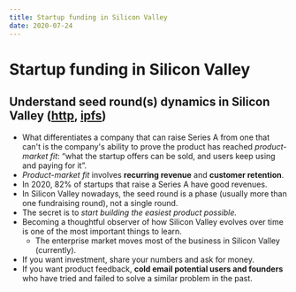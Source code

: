 ```yaml
---
title: Startup funding in Silicon Valley
date: 2020-07-24
---
```


# Startup funding in Silicon Valley

## Understand seed round(s) dynamics in Silicon Valley ([http](https://thevalley.substack.com/p/understand-seed-rounds-dynamics-in), [ipfs](https://ipfs.io/ipfs/QmSMRKaqjz6HeQG8BX9QokJoFp3TxFBmrcbvuLHYHjsBGW))

* What differentiates a company that can raise Series A from one that can't is the company's ability to prove the product has reached _product-market fit_: &ldquo;what the startup offers can be sold, and users keep using and paying for it&rdquo;.
* _Product-market fit_ involves **recurring revenue** and **customer retention**.
* In 2020, 82% of startups that raise a Series A have good revenues.
* In Silicon Valley nowadays, the seed round is a phase (usually more than one fundraising round), not a single round.
* The secret is to _start building the easiest product possible._
* Becoming a thoughtful observer of how Silicon Valley evolves over time is one of the most important things to learn.
    * The enterprise market moves most of the business in Silicon Valley (currently).
* If you want investment, share your numbers and ask for money. 
* If you want product feedback, **cold email potential users and founders** who have tried and failed to solve a similar problem in the past.
